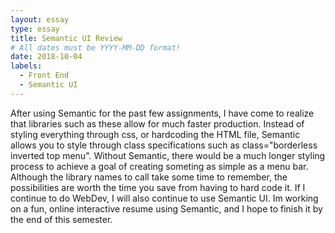 ```yaml
---
layout: essay
type: essay
title: Semantic UI Review
# All dates must be YYYY-MM-DD format!
date: 2018-10-04
labels:
  - Front End
  - Semantic UI
---
```


After using Semantic for the past few assignments, I have come to realize that libraries such as these allow for much faster production. Instead of styling everything through css, or hardcoding the HTML file, Semantic allows you to style through class specifications such as class="borderless inverted top menu". Without Semantic, there would be a much longer styling process to achieve a goal of creating someting as simple as a menu bar. Although the library names to call take some time to remember, the possibilities are worth the time you save from having to hard code it. If I continue to do WebDev, I will also continue to use Semantic UI. Im working on a fun, online interactive resume using Semantic, and I hope to finish it by the end of this semester. 
